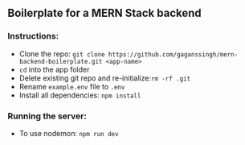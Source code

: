 ## Boilerplate for a MERN Stack backend

### Instructions:
- Clone the repo: `git clone https://github.com/gaganssingh/mern-backend-boilerplate.git <app-name>`
- `cd` into the app folder
- Delete existing git repo and re-initialize:`rm -rf .git`
- Rename `example.env` file to `.env`
- Install all dependencies: `npm install`

### Running the server:
- To use nodemon: `npm run dev`